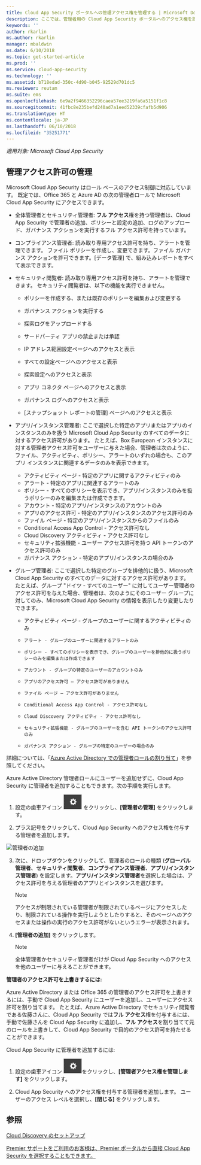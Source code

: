 ```yaml
---
title: Cloud App Security ポータルへの管理アクセス権を管理する | Microsoft Docs
description: ここでは、管理者用の Cloud App Security ポータルへのアクセス権を設定する手順について説明します。
keywords: ''
author: rkarlin
ms.author: rkarlin
manager: mbaldwin
ms.date: 6/10/2018
ms.topic: get-started-article
ms.prod: ''
ms.service: cloud-app-security
ms.technology: ''
ms.assetid: b718edad-350c-4d90-b045-92529d701dc5
ms.reviewer: reutam
ms.suite: ems
ms.openlocfilehash: 6e9a2f9466352296caea57ee3219fa6a5151f1c8
ms.sourcegitcommit: 41fbc8e235befd240ad7a1eed52339cfafb5d906
ms.translationtype: HT
ms.contentlocale: ja-JP
ms.lasthandoff: 06/10/2018
ms.locfileid: "35251771"
---
```

*適用対象: Microsoft Cloud App Security*


## <a name="managing-admin-access"></a>管理アクセス許可の管理

Microsoft Cloud App Security はロール ベースのアクセス制御に対応しています。 既定では、Office 365 と Azure AD の次の管理者ロールで Microsoft Cloud App Security にアクセスできます。

- 全体管理者とセキュリティ管理者: **フル アクセス**権を持つ管理者は、Cloud App Security で管理者の追加、ポリシーと設定の追加、ログのアップロード、ガバナンス アクションを実行するフル アクセス許可を持っています。

- コンプライアンス管理者: 読み取り専用アクセス許可を持ち、アラートを管理できます。 ファイル ポリシーを作成し、変更できます。ファイル ガバナンス アクションを許可できます。[データ管理] で、組み込みレポートをすべて表示できます。 

- セキュリティ閲覧者: 読み取り専用アクセス許可を持ち、アラートを管理できます。 セキュリティ閲覧者は、以下の機能を実行できません。

   - ポリシーを作成する、または既存のポリシーを編集および変更する 

   - ガバナンス アクションを実行する 

   - 探索ログをアップロードする

   - サードパーティ アプリの禁止または承認

   - IP アドレス範囲設定ページへのアクセスと表示

   - すべての設定ページへのアクセスと表示 

   - 探索設定へのアクセスと表示 

   - アプリ コネクタ ページへのアクセスと表示

   - ガバナンス ログへのアクセスと表示 

   - [スナップショット レポートの管理] ページへのアクセスと表示 

- アプリ/インスタンス管理者: ここで選択した特定のアプリまたはアプリのインスタンスのみを扱う Microsoft Cloud App Security のすべてのデータに対するアクセス許可があります。 たとえば、Box European インスタンスに対する管理者アクセス許可をユーザーに与えた場合、管理者は次のように、ファイル、アクティビティ、ポリシー、アラートのいずれの場合も、このアプリ インスタンスに関連するデータのみを表示できます。

  - アクティビティ ページ - 特定のアプリに関するアクティビティのみ
  - アラート - 特定のアプリに関連するアラートのみ
  - ポリシー - すべてのポリシーを表示でき、アプリ/インスタンスのみを扱うポリシーのみを編集または作成できます。
  - アカウント - 特定のアプリ/インスタンスのアカウントのみ
  - アプリのアクセス許可 - 特定のアプリ/インスタンスのアクセス許可のみ
  - ファイル ページ - 特定のアプリ/インスタンスからのファイルのみ
  - Conditional Access App Control - アクセス許可なし
  - Cloud Discovery アクティビティ - アクセス許可なし
  - セキュリティ拡張機能 - ユーザー アクセス許可を持つ API トークンのアクセス許可のみ
  - ガバナンス アクション - 特定のアプリ/インスタンスの場合のみ 

- グループ管理者: ここで選択した特定のグループを排他的に扱う、Microsoft Cloud App Security のすべてのデータに対するアクセス許可があります。 たとえば、グループ "ドイツ - すべてのユーザー" に対してユーザー管理者のアクセス許可を与えた場合、管理者は、次のようにそのユーザー グループに対してのみ、Microsoft Cloud App Security の情報を表示したり変更したりできます。

  - アクティビティ ページ - グループのユーザーに関するアクティビティのみ
  -     アラート - グループのユーザーに関連するアラートのみ
  -     ポリシー - すべてのポリシーを表示でき、グループのユーザーを排他的に扱うポリシーのみを編集または作成できます
  -     アカウント - グループの特定のユーザーのアカウントのみ
  -     アプリのアクセス許可 – アクセス許可がありません
  -     ファイル ページ – アクセス許可がありません
  -     Conditional Access App Control - アクセス許可なし
  -     Cloud Discovery アクティビティ - アクセス許可なし
  -     セキュリティ拡張機能 - グループのユーザーを含む API トークンのアクセス許可のみ
  -     ガバナンス アクション - グループの特定のユーザーの場合のみ



詳細については、「[Azure Active Directory での管理者ロールの割り当て](https://docs.microsoft.com/en-us/azure/active-directory/active-directory-assign-admin-roles)」を参照してください。

Azure Active Directory 管理者ロールにユーザーを追加せずに、Cloud App Security に管理者を追加することもできます。次の手順を実行します。

1. 設定の歯車アイコン ![設定アイコン](./media/settings-icon.png "設定アイコン") をクリックし、**[管理者の管理]** をクリックします。 

2. プラス記号をクリックして、Cloud App Security へのアクセス権を付与する管理者を追加します。
  
  ![管理者の追加](./media/add-admin.png)
    
3. 次に、ドロップダウンをクリックして、管理者のロールの種類 (**グローバル管理者**、**セキュリティ閲覧者**、**コンプライアンス管理者**、**アプリ/インスタンス管理者**) を設定します。**アプリ/インスタンス管理者**を選択した場合は、アクセス許可を与える管理者のアプリとインスタンスを選びます。

     >[!NOTE]
      >アクセスが制限されている管理者が制限されているページにアクセスしたり、制限されている操作を実行しようとしたりすると、そのページへのアクセスまたは操作の実行のアクセス許可がないというエラーが表示されます。
4. **[管理者の追加]** をクリックします。  

   >[!NOTE]
    >全体管理者かセキュリティ管理者だけが Cloud App Security へのアクセスを他のユーザーに与えることができます。
  
**管理者のアクセス許可を上書きするには:**

Azure Active Directory または Office 365 の管理者のアクセス許可を上書きするには、手動で Cloud App Security にユーザーを追加し、ユーザーにアクセス許可を割り当てます。
たとえば、Azure Active Directory でセキュリティ閲覧者である佐藤さんに、Cloud App Security では**フル アクセス**権を付与するには、手動で佐藤さんを Cloud App Security に追加し、**フル アクセス**を割り当てて元のロールを上書きして、Cloud App Security で目的のアクセス許可を持たせることができます。 


Cloud App Security に管理者を追加するには:
1. 設定の歯車アイコン ![設定アイコン](./media/settings-icon.png "設定アイコン")をクリックし、**[管理者アクセス権を管理します]** をクリックします。 

2. Cloud App Security へのアクセス権を付与する管理者を追加します。 ユーザーのアクセス レベルを選択し、**[閉じる]** をクリックします。

## <a name="see-also"></a>参照  
[Cloud Discovery のセットアップ](set-up-cloud-discovery.md)   

[Premier サポートをご利用のお客様は、Premier ポータルから直接 Cloud App Security を選択することもできます。](https://premier.microsoft.com/)  
  
  